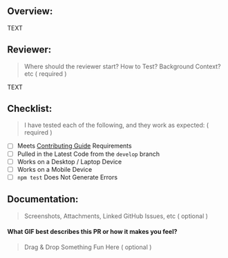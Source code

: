 Overview:
---

TEXT

Reviewer:
---

> Where should the reviewer start? How to Test? Background Context? etc ( required )

TEXT

Checklist:
---

> I have tested each of the following, and they work as expected: ( required )

- [ ] Meets [Contributing Guide](https://github.com/redvanworkshop/sfcc-cartridge-diff/blob/develop/.github/CONTRIBUTING.md) Requirements
- [ ] Pulled in the Latest Code from the `develop` branch
- [ ] Works on a Desktop / Laptop Device
- [ ] Works on a Mobile Device
- [ ] `npm test` Does Not Generate Errors

Documentation:
---

> Screenshots, Attachments, Linked GitHub Issues, etc ( optional )



#### What GIF best describes this PR or how it makes you feel?

> Drag & Drop Something Fun Here ( optional )

